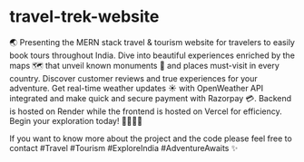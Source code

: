 # travel-trek-website
🌏 Presenting the MERN stack travel & tourism website for travelers to easily book tours throughout India. Dive into beautiful experiences enriched by the maps 🗺️ that unveil known monuments 🏰 and places must-visit in every country. Discover customer reviews and true experiences for your adventure. Get real-time weather updates ☀️ with OpenWeather API integrated and make quick and secure payment with Razorpay 💳. Backend is hosted on Render while the frontend is hosted on Vercel for efficiency. Begin your exploration today! 🌟🎒🌅🚗


If you want to know more about the project and the code please feel free to contact #Travel #Tourism #ExploreIndia #AdventureAwaits ✨
